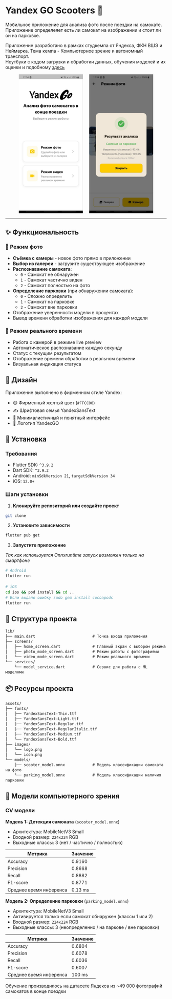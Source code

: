 # Yandex GO Scooters 🛴

Мобильное приложение для анализа фото после поездки на самокате. Приложение определеяет есть ли самокат на изображении и стоит ли он на парковке.

Приложение разработано в рамках студкемпа от Яндекса, ФКН ВШЭ и Неймарка. Тема кемпа - Компьютерное зрение и автономный транспорт.  
Ноутбуки с кодом загрузки и обработки данных, обучения моделей и их оценки и подобному [здесь](https://github.com/AsadchiyViacheslav/Learning-Materials/tree/main/DL/CV/studcamp_hse/project)

<p align="center">
  <img src="screenshots/first.jpg" alt="First page" width="200">
  &nbsp;&nbsp;&nbsp;
  <img src="screenshots/second.jpg" alt="Second page" width="200"/>
</p>

---

## ✨ Функциональность

### 📸 Режим фото
- **Съёмка с камеры** - новое фото прямо в приложении
- **Выбор из галереи** - загрузите существующее изображение
- **Распознавание самоката**:
  - `0` - Самокат не обнаружен
  - `1` - Самокат частично виден
  - `2` - Самокат полностью на фото
- **Определение парковки** (при обнаружении самоката):
  - `0` - Сложно определить
  - `1` - Самокат на парковке
  - `2` - Самокат вне парковки
- Отображение уверенности модели в процентах
- Вывод времени обработки изображения для каждой модели

### 🎥 Режим реального времени
- Работа с камерой в режиме live preview
- Автоматическое распознавание каждую секунду
- Статус с текущим результатом
- Отображение времени обработки в реальном времени
- Визуальная индикация статуса

## 🎨 Дизайн

Приложение выполнено в фирменном стиле Yandex:
- 🟡 Фирменный желтый цвет (`#FFCC00`)
- ✍️ Шрифтовая семья YandexSansText
- 🎯 Минималистичный и понятный интерфейс
- 🌟 Логотип YandexGO

## 🚀 Установка

### Требования

- Flutter SDK: `^3.9.2`
- Dart SDK: `^3.9.2`
- Android: `minSdkVersion 21`, `targetSdkVersion 34`
- iOS: `12.0+`

### Шаги установки

1. **Клонируйте репозиторий или создайте проект**

```bash
git clone 
```

2. **Установите зависимости**

```bash
flutter pub get
```

3. **Запустите приложение**

*Так как используется Onnxruntime запуск возможен только на смартфоне*

```bash
# Android
flutter run

# iOS
cd ios && pod install && cd ..
# Если выдало ошибку sudo gem install cocoapods
flutter run
```

## 📁 Структура проекта

```
lib/
├── main.dart                         # Точка входа приложения
├── screens/
│   ├── home_screen.dart              # Главный экран с выбором режима
│   ├── photo_mode_screen.dart        # Режим работы с фотографиями
│   └── video_mode_screen.dart        # Режим реального времени
└── services/
    └── model_service.dart            # Сервис для работы с ML моделями
```

## 📦 Ресурсы проекта

```
assets/
├── fonts/
│   ├── YandexSansText-Thin.ttf
│   ├── YandexSansText-Light.ttf
│   ├── YandexSansText-Regular.ttf
│   ├── YandexSansText-RegularItalic.ttf
│   ├── YandexSansText-Medium.ttf
│   └── YandexSansText-Bold.ttf
├── images/
│   └── logo.png
│   └── icon.png
└── models/
    ├── scooter_model.onnx            # Модель классификации самоката на фото
    └── parking_model.onnx            # Модель классификации наличия парковки
```

## 🧠 Модели компьютерного зрения

### CV модели

**Модель 1: Детекция самоката** (`scooter_model.onnx`)
- Архитектура: MobileNetV3 Small
- Входной размер: `224x224` RGB
- Выходные классы: 3 (нет / частично / полностью)

| Метрика | Значение |
|---------|----------|
| Accuracy | 0.9160 |
| Precision | 0.8668 |
| Recall | 0.8882 |
| F1-score | 0.8771 |
| Среднее время инференса | 0.13 ms |

**Модель 2: Определение парковки** (`parking_model.onnx`)
- Архитектура: MobileNetV3 Small
- Активируется только если самокат обнаружен (классы 1 или 2)
- Входной размер: `224x224` RGB
- Выходные классы: 3 (неопределенно / на паркове / вне парковки)

| Метрика | Значение |
|---------|----------|
| Accuracy | 0.6804 |
| Precision | 0.6078 |
| Recall | 0.6036 |
| F1-score | 0.6007 |
| Среднее время инференса | 100 ms |

Обучение производилось на датасете Яндекса из ~49 000 фотографий самокатов в конце поездки
